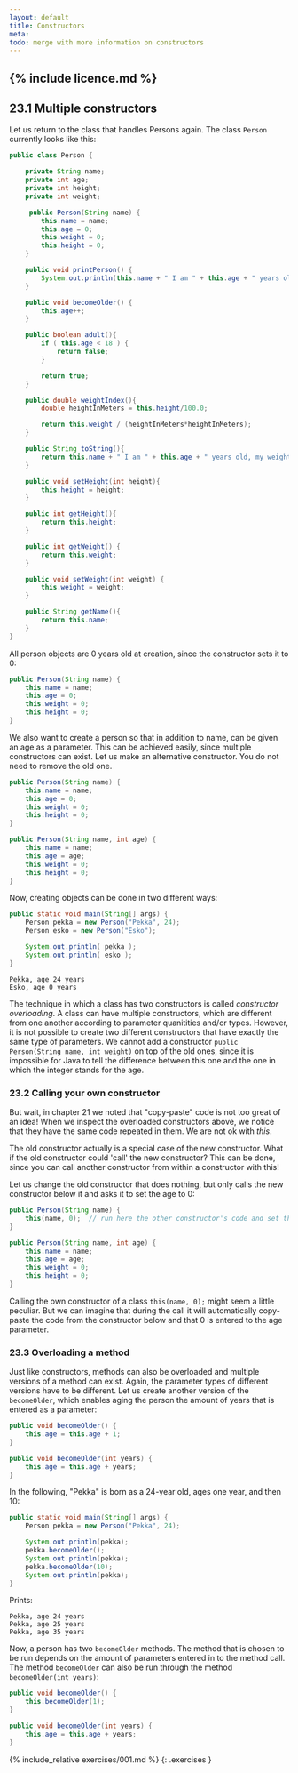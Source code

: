 ```yaml
---
layout: default
title: Constructors
meta: 
todo: merge with more information on constructors
---
```

{% include licence.md %}
---
## 23.1 Multiple constructors

Let us return to the class that handles Persons again. The class `Person` currently looks like this:

```java
public class Person {

    private String name;
    private int age;
    private int height;
    private int weight;

     public Person(String name) {
        this.name = name;
        this.age = 0;
        this.weight = 0;
        this.height = 0;
    }

    public void printPerson() {
        System.out.println(this.name + " I am " + this.age + " years old");
    }

    public void becomeOlder() {
        this.age++;
    }

    public boolean adult(){
        if ( this.age < 18 ) {
            return false;
        }

        return true;
    }

    public double weightIndex(){
        double heightInMeters = this.height/100.0;

        return this.weight / (heightInMeters*heightInMeters);
    }

    public String toString(){
        return this.name + " I am " + this.age + " years old, my weight index is " + this.weightIndex();
    }

    public void setHeight(int height){
        this.height = height;
    }

    public int getHeight(){
        return this.height;
    }

    public int getWeight() {
        return this.weight;
    }

    public void setWeight(int weight) {
        this.weight = weight;
    }

    public String getName(){
        return this.name;
    }
}
```

All person objects are 0 years old at creation, since the constructor sets it to 0:

```java
public Person(String name) {
    this.name = name;
    this.age = 0;
    this.weight = 0;
    this.height = 0;
}
```

We also want to create a person so that in addition to name, can be given an age as a parameter. This can be achieved easily, since multiple constructors can exist. Let us make an alternative constructor. You do not need to remove the old one.

```java
public Person(String name) {
    this.name = name;
    this.age = 0;
    this.weight = 0;
    this.height = 0;
}

public Person(String name, int age) {
    this.name = name;
    this.age = age;
    this.weight = 0;
    this.height = 0;
}
```

Now, creating objects can be done in two different ways:

```java
public static void main(String[] args) {
    Person pekka = new Person("Pekka", 24);
    Person esko = new Person("Esko");

    System.out.println( pekka );
    System.out.println( esko );
}
```

```output
Pekka, age 24 years
Esko, age 0 years
```

The technique in which a class has two constructors is called *constructor overloading*. A class can have multiple constructors, which are different from one another according to parameter quanitities and/or types. However, it is not possible to create two different constructors that have exactly the same type of parameters. We cannot add a constructor `public Person(String name, int weight)` on top of the old ones, since it is impossible for Java to tell the difference between this one and the one in which the integer stands for the age.

### 23.2 Calling your own constructor

But wait, in chapter 21 we noted that "copy-paste" code is not too great of an idea! When we inspect the overloaded constructors above, we notice that they have the same code repeated in them. We are not ok with *this*.

The old constructor actually is a special case of the new constructor. What if the old constructor could 'call' the new constructor? This can be done, since you can call another constructor from within a constructor with this!

Let us change the old constructor that does nothing, but only calls the new constructor below it and asks it to set the age to 0:

```java
public Person(String name) {
    this(name, 0);  // run here the other constructor's code and set the age parameter to 0
}

public Person(String name, int age) {
    this.name = name;
    this.age = age;
    this.weight = 0;
    this.height = 0;
}
```

Calling the own constructor of a class `this(name, 0);` might seem a little peculiar. But we can imagine that during the call it will automatically copy-paste the code from the constructor below and that 0 is entered to the age parameter.

### 23.3 Overloading a method

Just like constructors, methods can also be overloaded and multiple versions of a method can exist. Again, the parameter types of different versions have to be different. Let us create another version of the `becomeOlder`, which enables aging the person the amount of years that is entered as a parameter:

```java
public void becomeOlder() {
    this.age = this.age + 1;
}

public void becomeOlder(int years) {
    this.age = this.age + years;
}
```

In the following, "Pekka" is born as a 24-year old, ages one year, and then 10:

```java
public static void main(String[] args) {
    Person pekka = new Person("Pekka", 24);

    System.out.println(pekka);
    pekka.becomeOlder();
    System.out.println(pekka);
    pekka.becomeOlder(10);
    System.out.println(pekka);
}
```

Prints:

```output
Pekka, age 24 years
Pekka, age 25 years
Pekka, age 35 years
```

Now, a person has two `becomeOlder` methods. The method that is chosen to be run depends on the amount of parameters entered in to the method call. The method `becomeOlder` can also be run through the method `becomeOlder(int years)`:

```java
public void becomeOlder() {
    this.becomeOlder(1);
}

public void becomeOlder(int years) {
    this.age = this.age + years;
}
```

{% include_relative exercises/001.md %}
{: .exercises }